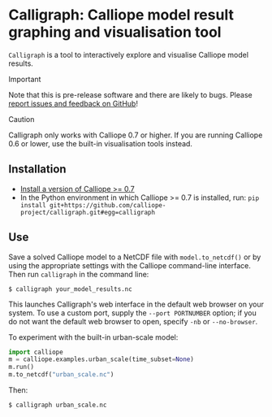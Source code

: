 # Calligraph: Calliope model result graphing and visualisation tool

`Calligraph` is a tool to interactively explore and visualise Calliope model results.

> [!IMPORTANT]
> Note that this is pre-release software and there are likely to bugs. Please [report issues and feedback on GitHub](https://github.com/calliope-project/calligraph)!

> [!CAUTION]
> Calligraph only works with Calliope 0.7 or higher. If you are running Calliope 0.6 or lower, use the built-in visualisation tools instead.

## Installation

* [Install a version of Calliope >= 0.7](https://calliope.readthedocs.io/en/latest/)
* In the Python environment in which Calliope >= 0.7 is installed, run: `pip install git+https://github.com/calliope-project/calligraph.git#egg=calligraph`

## Use

Save a solved Calliope model to a NetCDF file with `model.to_netcdf()` or by using the appropriate settings with the Calliope command-line interface. Then run `calligraph` in the command line:

```shell
$ calligraph your_model_results.nc
```

This launches Calligraph's web interface in the default web browser on your system. To use a custom port, supply the `--port PORTNUMBER` option; if you do not want the default web browser to open, specify `-nb` or `--no-browser`.

To experiment with the built-in urban-scale model:

```python
import calliope
m = calliope.examples.urban_scale(time_subset=None)
m.run()
m.to_netcdf("urban_scale.nc")
```

Then:

```shell
$ calligraph urban_scale.nc
```
